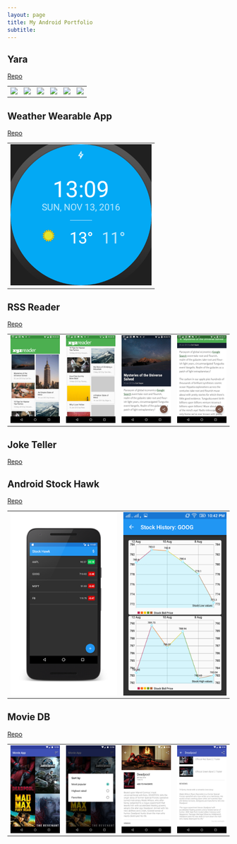 ```yaml
---
layout: page
title: My Android Portfolio
subtitle: 
---
```


## Yara
[Repo](https://github.com/kinshuk4/Yara)

<table>
  <tr>
    <td><img src="https://raw.githubusercontent.com/kinshuk4/Yara/master/screenshots/front_screen.png"/></td>
    <td><img src="https://raw.githubusercontent.com/kinshuk4/Yara/master/screenshots/subreddit_view.png"/></td>
    <td><img src="https://raw.githubusercontent.com/kinshuk4/Yara/master/screenshots/detailed_view.png"/></td>
    <td><img src="https://raw.githubusercontent.com/kinshuk4/Yara/master/screenshots/detailed_view_comment.png"/></td>
    <td><img src="https://raw.githubusercontent.com/kinshuk4/Yara/master/screenshots/search.png"/></td>
    <td><img src="https://raw.githubusercontent.com/kinshuk4/Yara/master/screenshots/sort.png"/></td>
  </tr>
</table>


## Weather Wearable App
[Repo](https://github.com/kinshuk4/AndroidGoUbiquitous)

<table>
  <tr>
    <td><img src="https://raw.githubusercontent.com/kinshuk4/AndroidGoUbiquitous/master/screenshots/screen.png"/></td>
  </tr>
</table>



## RSS Reader
[Repo](https://github.com/kinshuk4/AndroidXyzReader)

<table>
  <tr>
    <td><img src="https://raw.githubusercontent.com/kinshuk4/AndroidXyzReader/master/screenshots/1.png"/></td>
    <td><img src="https://raw.githubusercontent.com/kinshuk4/AndroidXyzReader/master/screenshots/2.png"/></td>
    <td><img src="https://raw.githubusercontent.com/kinshuk4/AndroidXyzReader/master/screenshots/3.png"/></td>
    <td><img src="https://raw.githubusercontent.com/kinshuk4/AndroidXyzReader/master/screenshots/4.png"/></td>
  </tr>
</table>

## Joke Teller
[Repo](https://github.com/kinshuk4/AndroidBuildItBigger)


## Android Stock Hawk
[Repo](https://github.com/kinshuk4/AndroidStockHawk)


<table>
  <tr>
    <td><img src="https://raw.githubusercontent.com/kinshuk4/AndroidStockHawk/master/screenshots/stocklistview.png"></td>
    <td><img src="https://raw.githubusercontent.com/kinshuk4/AndroidStockHawk/master/screenshots/stockhistory.png"></td>
  </tr>
</table>


## Movie DB
[Repo](https://github.com/kinshuk4/AndroidMovieStage2)

<table>
  <tr>
    <td><img src="https://raw.githubusercontent.com/kinshuk4/AndroidMovieStage2/master/screenshots/gridview.png"/></td>
    <td><img src="https://raw.githubusercontent.com/kinshuk4/AndroidMovieStage2/master/screenshots/sort.png"/></td>
    <td><img src="https://raw.githubusercontent.com/kinshuk4/AndroidMovieStage2/master/screenshots/detailed.png"/></td>    
    <td><img src="https://raw.githubusercontent.com/kinshuk4/AndroidMovieStage2/master/screenshots/trailer_reviews.png"/></td>  
  </tr>
</table>


